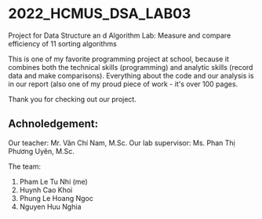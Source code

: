 # 2022_HCMUS_DSA_LAB03
Project for Data Structure an d Algorithm Lab: Measure and compare efficiency of 11 sorting algorithms

This is one of my favorite programming project at school, because it combines both the technical skills (programming) and analytic skills (record data and make comparisons). Everything about the code and our analysis is in our report (also one of my proud piece of work - it's over 100 pages. 

Thank you for checking out our project.

## Achnoledgement:
Our teacher: Mr. Văn Chí Nam, M.Sc.
Our lab supervisor: Ms. Phan Thị Phương Uyên, M.Sc.

The team: 
1. Pham Le Tu Nhi (me)
2. Huynh Cao Khoi
3. Phung Le Hoang Ngoc
4. Nguyen Huu Nghia
